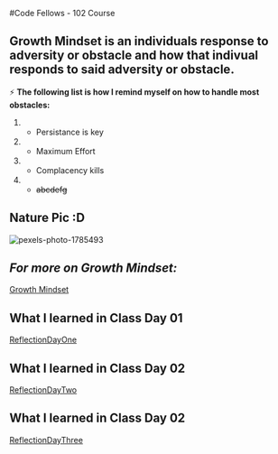 #Code Fellows - 102 Course

## Growth Mindset is an individuals response to adversity or obstacle and how that indivual responds to said adversity or obstacle.

:zap: **The following list is how I  remind myself on how to handle most obstacles:**

1. - Persistance is key 
2. - Maximum Effort
3. - Complacency kills
4. - ~~abcdefg~~

## Nature Pic :D
![pexels-photo-1785493](https://user-images.githubusercontent.com/71913098/101452693-f179fc80-38e2-11eb-8433-2db9fa643bcd.jpg)

## _For more on Growth Mindset:_
[Growth Mindset](https://www.brainpickings.org/2014/01/29/carol-dweck-mindset/)

## **What I learned in Class Day 01**
[ReflectionDayOne](/Read01.md)

## **What I learned in Class Day 02**
[ReflectionDayTwo](/Read02.md)

## **What I learned in Class Day 02**
[ReflectionDayThree](/Read03.md)
